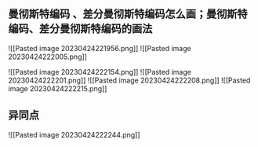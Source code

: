 ## 曼彻斯特编码 、差分曼彻斯特编码怎么画；曼彻斯特编码、差分曼彻斯特编码的画法
![[Pasted image 20230424221956.png]]
![[Pasted image 20230424222005.png]]

![[Pasted image 20230424222154.png]]
![[Pasted image 20230424222201.png]]
![[Pasted image 20230424222208.png]]
![[Pasted image 20230424222215.png]]

## 异同点
![[Pasted image 20230424222244.png]]